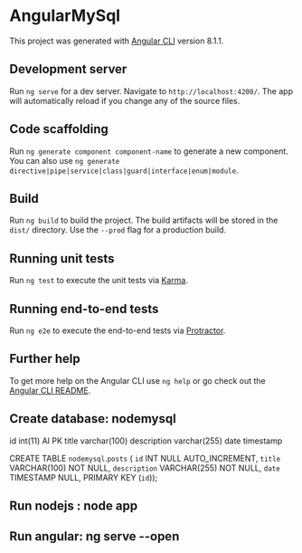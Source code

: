 # AngularMySql

This project was generated with [Angular CLI](https://github.com/angular/angular-cli) version 8.1.1.

## Development server

Run `ng serve` for a dev server. Navigate to `http://localhost:4200/`. The app will automatically reload if you change any of the source files.

## Code scaffolding

Run `ng generate component component-name` to generate a new component. You can also use `ng generate directive|pipe|service|class|guard|interface|enum|module`.

## Build

Run `ng build` to build the project. The build artifacts will be stored in the `dist/` directory. Use the `--prod` flag for a production build.

## Running unit tests

Run `ng test` to execute the unit tests via [Karma](https://karma-runner.github.io).

## Running end-to-end tests

Run `ng e2e` to execute the end-to-end tests via [Protractor](http://www.protractortest.org/).

## Further help

To get more help on the Angular CLI use `ng help` or go check out the [Angular CLI README](https://github.com/angular/angular-cli/blob/master/README.md).

## Create database: nodemysql
id int(11) AI PK 
title varchar(100) 
description varchar(255) 
date timestamp

CREATE TABLE `nodemysql`.`posts` (
  `id` INT NULL AUTO_INCREMENT,
  `title` VARCHAR(100) NOT NULL,
  `description` VARCHAR(255) NOT NULL,
  `date` TIMESTAMP NULL,
  PRIMARY KEY (`id`));

## Run nodejs : node app
## Run angular: ng serve --open
